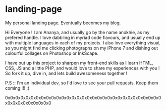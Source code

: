 # landing-page
My personal landing page. Eventually becomes my blog.

Hi Everyone !
I am Ananya, and  usually go by the name anokhie, as my prefered handle.
I love dabbling in myriad code flavours, and usually end up with multiple
languages in each of my projects. I also love everything visual, so you might
find me clicking photographs on my iPhone 7 and dishing out colourful collages
on Photoshop or InkScape.

I have out up this project to sharpen my front-end skills as I learn HTML, CSS,
JS and a little PHP, and would love to share my experiences with you !
So fork it up, dive in, and lets build awesomeness together !

P.S :: I'm an individual dev, so I'd love to see your pull requests. Keep them
coming !!! ;)

0x0x0x0x0x0x0x0x0x0x0x0x0x0x0x0x0x0x0x0x0x0x0x0x0x0x0x0x0x0x0x0x0x0x0x0x0x0x0x0
